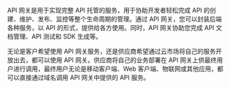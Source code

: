 API 网关是用于实现完整 API 托管的服务，用于协助开发者轻松完成 API 的创建、维护、发布、监控等整个生命周期的管理。通过 API 网关，您可以封装后端各种服务，以 API 的形式，提供给各方使用。同时，API 网关协助您完成 API 文档管理、API 测试和 SDK 生成等。

无论是客户希望使用 API 网关服务，还是供应商希望通过云市场将自己的服务开放出去，都可以使用 API 网关。供应商将自己的业务部署在 API 网关上供最终用户进行调用，最终用户无论是移动客户端、Web 客户端、物联网或其他应用，都可以直接通过域名调用 API 网关中提供的 API 服务。
